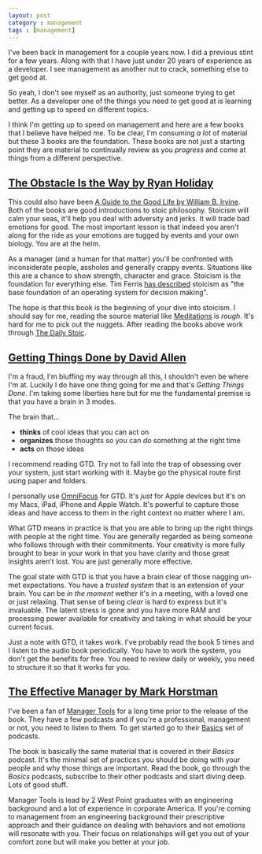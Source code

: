 ```yaml
---
layout: post
category : management 
tags : [management]
---
```


I've been back in management for a couple years now.  I did a previous stint for a few
years.  Along with that I have just under 20 years of experience as a developer.  I 
see management as another nut to crack, something else to get good at.  

So yeah, I don't see myself as an authority, just someone trying to get better.  As a developer
one of the things you need to get good at is learning and getting up to speed on
different topics. 

I think I'm getting up to speed on management and here are a few
books that I believe have helped me.  To be clear, I'm consuming _a lot_ of material
but these 3 books are the foundation.  These books are not just a starting
point they are material to continually review as you _progress_ and come at things 
from a different perspective.

## [The Obstacle Is the Way by Ryan Holiday](https://read.amazon.com/kp/embed?asin=B00G3L1B8K&preview=newtab&linkCode=kpe&ref_=cm_sw_r_kb_dp_aMIdDb58JJK1A)

This could also have been [A Guide to the Good Life by William B. Irvine](https://read.amazon.com/kp/embed?asin=B0040JHNQG&preview=newtab&linkCode=kpe&ref_=cm_sw_r_kb_dp_EjIdDbWY1D938).  Both 
of the books are good introductions to stoic philosophy.  Stoicism will calm your
seas, it'll help you deal with adversity and jerks.  It will trade bad emotions
for good.  The most important lesson is that indeed you aren't along for the ride
as your emotions are tugged by events and your own biology.  You are at the helm.

As a manager (and a human for that matter) you'll be confronted with inconsiderate people, assholes and generally
crappy events.  Situations like this are a chance to show strength, character and grace.  Stoicism is the foundation for everything else.  Tim Ferris [has described](https://tim.blog/2011/05/18/philosophy-as-a-personal-operating-system-from-seneca-to-musashi/) stoicism 
as "the base foundation of an operating system for decision making".

The hope is that this book is the beginning of your dive into stoicism.  I should say
for me, reading the source material like [Meditations](https://read.amazon.com/kp/embed?asin=B000FC1JAI&preview=newtab&linkCode=kpe&ref_=cm_sw_r_kb_dp_8AIdDb6SD190V) is _rough_.  It's 
hard for me to pick out the nuggets.  After reading the books above work through
[The Daily Stoic](https://read.amazon.com/kp/embed?asin=B01HNJIJB2&preview=newtab&linkCode=kpe&ref_=cm_sw_r_kb_dp_dTIdDbYQQRNWC).

## [Getting Things Done by David Allen](https://read.amazon.com/kp/embed?asin=B00KWG9M2E&preview=newtab&linkCode=kpe&ref_=cm_sw_r_kb_dp_nzIdDbSVAE5M1)

I'm a fraud, I'm bluffing my way through all this, I shouldn't even be where I'm at.  Luckily I
do have one thing going for me and that's _Getting Things Done_.  I'm taking some liberties here 
but for me the fundamental premise is that you have a brain in 3 modes.

The brain that...
- **thinks** of cool ideas that you can act on
- **organizes** those thoughts so you can _do_ something at the right time
- **acts** on those ideas

I recommend reading GTD.  Try not to fall into the trap of obsessing over your system, just 
start working with it.  Maybe go the physical route first using paper and folders.  

I personally
use [OmniFocus](https://www.omnigroup.com/omnifocus) for GTD.  It's _just_ for Apple devices but
it's on my Macs, iPad, iPhone and Apple Watch.  It's powerful to capture those ideas and have
access to them in the right context no matter where I am.  

What GTD means in practice is that you are able to bring up the right things with people at the
right time.  You are generally regarded as being someone who follows through with their 
commitments.  Your creativity is more fully brought to bear in your work in that you have 
clarity and those great insights aren't lost.  You are just generally more effective.

The goal state with GTD is that you have a brain clear of those nagging un-met expectations.  You
have a _trusted system_ that is an extension of your brain.  You can be _in the moment_ wether it's
in a meeting, with a loved one or just relaxing.  That sense of being _clear_ is hard to express
but it's invaluable.  The latent stress is gone and you have more RAM and processing power 
available for creativity and taking in what should be your current focus.

Just a note with GTD, it takes work.  I've probably read the book 5 times and I listen to the 
audio book periodically.  You have to work the system, you don't get the benefits for free.  You
need to review daily or weekly, you need to structure it so that it works for you.


## [The Effective Manager by Mark Horstman](https://read.amazon.com/kp/embed?asin=B01H9E36OG&preview=newtab&linkCode=kpe&ref_=cm_sw_r_kb_dp_QzIdDbMF3727Z)

I've been a fan of [Manager Tools](https://www.manager-tools.com/) for 
a long time prior to the release of the book.  They have a few podcasts and if you're a 
professional, management or not, you need to listen to them.  To get started go to their [Basics](https://www.manager-tools.com/manager-tools-basics) set of podcasts.

The book is basically the same material that is covered in their _Basics_ podcast.  It's 
the minimal set of practices you should be doing with your people and why those things
are important.  Read the book, go through the _Basics_ podcasts, subscribe to their other
podcasts and start diving deep.  Lots of good stuff.

Manager Tools is lead by 2 West Point graduates with an engineering background
and a lot of experience in corporate America.  If you're coming to management from an engineering 
background their prescriptive approach and their guidance on dealing with behaviors and not 
emotions will resonate with you.  Their focus on relationships will get you out of your comfort 
zone but will make you better at your job. 
